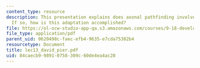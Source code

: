 ```yaml
---
content_type: resource
description: This presentation explains does axonal pathfinding involve adaptation?
  If so, how is this adaptation accomplished?
file: https://ol-ocw-studio-app-qa.s3.amazonaws.com/courses/9-18-developmental-neurobiology-spring-2005/84caecb998910758309c60de4ea4ac28_lec13_david_pier.pdf
file_type: application/pdf
parent_uid: 0620498c-faec-efb4-9635-e7cda75302b4
resourcetype: Document
title: lec13_david_pier.pdf
uid: 84caecb9-9891-0758-309c-60de4ea4ac28
---
```

